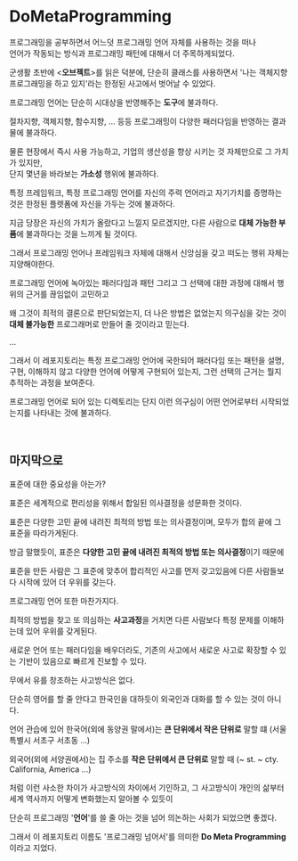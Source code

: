 # DoMetaProgramming

프로그래밍을 공부하면서 어느덧 프로그래밍 언어 자체를 사용하는 것을 떠나<br>
언어가 작동되는 방식과 프로그래밍 패턴에 대해서 더 주목하게되었다.

군생활 초반에 \<**오브젝트**\>를 읽은 덕분에, 단순히 클래스를 사용하면서 '나는 객체지향 프로그래밍을 하고 있지'라는 한정된 사고에서 벗어날 수 있었다.

프로그래밍 언어는 단순히 시대상을 반영해주는 **도구**에 불과하다.

절차지향, 객체지향, 함수지향, ... 등등 프로그래밍이 다양한 패러다임을 반영하는 결과물에 불과하다.

물론 현장에서 즉시 사용 가능하고, 기업의 생산성을 향상 시키는 것 자체만으로 그 가치가 있지만,<br>
단지 몇년을 바라보는 **가소성** 행위에 불과하다.

특정 프레임워크, 특정 프로그래밍 언어를 자신의 주력 언어라고 자기가치를 증명하는 것은 한정된 플렛폼에 자신을 가두는 것에 불과하다.

지금 당장은 자신의 가치가 올랐다고 느낄지 모르겠지만, 다른 사람으로 **대체 가능한 부품**에 불과하다는 것을 느끼게 될 것이다.

그래서 프로그래밍 언어나 프레임워크 자체에 대해서 신앙심을 갖고 떠도는 행위 자체는 지양해야한다.

프로그래밍 언어에 녹아있는 패러다임과 패턴 그리고 그 선택에 대한 과정에 대해서 행위의 근거를 끊임없이 고민하고

왜 그것이 최적의 결론으로 판단되었는지, 더 나은 방법은 없었는지 의구심을 갖는 것이 **대체 불가능한** 프로그래머로 만들어 줄 것이라고 믿는다.

...

그래서 이 레포지토리는 특정 프로그래밍 언어에 국한되어 패러다임 또는 패턴을 설명, 구현, 이해하지 않고
다양한 언어에 어떻게 구현되어 있는지, 그런 선택의 근거는 뭘지 추적하는 과정을 보여준다.

프로그래밍 언어로 되어 있는 디렉토리는 단지 이런 의구심이 어떤 언어로부터 시작되었는지를 나타내는 것에 불과하다.

<br>

## 마지막으로

표준에 대한 중요성을 아는가?

표준은 세계적으로 편리성을 위해서 합일된 의사결정을 성문화한 것이다.

표준은 다양한 고민 끝에 내려진 최적의 방법 또는 의사결정이며, 모두가 합의 끝에 그 표준을 따라가게된다.

방금 말했듯이, 표준은 **다양한 고민 끝에 내려진 최적의 방법 또는 의사결정**이기 때문에

표준을 만든 사람은 그 표준에 맞추어 합리적인 사고를 먼저 갖고있음에 다른 사람들보다 시작에 있어 더 우위를 갖는다.

프로그래밍 언어 또한 마찬가지다.

최적의 방법을 찾고 또 의심하는 **사고과정**을 거치면 다른 사람보다 특정 문제를 이해하는데 있어 우위를 갖게된다.

새로운 언어 또는 패러다임을 배우더라도, 기존의 사고에서 새로운 사고로 확장할 수 있는 기반이 있음으로 빠르게 진보할 수 있다.

무에서 유를 창조하는 사고방식은 없다.

단순히 영어를 할 줄 안다고 한국인을 대하듯이 외국인과 대화를 할 수 있는 것이 아니다.

언어 관습에 있어 한국어(외에 동양권 말에서)는 **큰 단위에서 작은 단위로** 말할 떄 (서울특별시 서초구 서초동 ...)

외국어(외에 서양권에서)는 집 주소를 **작은 단위에서 큰 단위로** 말할 때 (~ st. ~ cty. California, America ...)

처럼 이런 사소한 차이가 사고방식의 차이에서 기인하고, 그 사고방식이 개인의 삶부터 세계 역사까지 어떻게 변화했는지 알아볼 수 있듯이

단순히 프로그래밍 '**언어**'를 쓸 줄 아는 것을 넘어 의논하는 사회가 되었으면 좋겠다.

그래서 이 레포지토리 이름도 '프로그래밍 넘어서'를 의미한 **Do Meta Programming**이라고 지었다.
